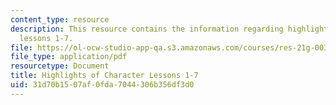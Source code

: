 ```yaml
---
content_type: resource
description: This resource contains the information regarding highlights of character
  lessons 1-7.
file: https://ol-ocw-studio-app-qa.s3.amazonaws.com/courses/res-21g-003-learning-chinese-a-foundation-course-in-mandarin-spring-2011/31d70b1507af0fda7044306b356df3d0_MITRES_21G_003S11_char_hts.pdf
file_type: application/pdf
resourcetype: Document
title: Highlights of Character Lessons 1-7
uid: 31d70b15-07af-0fda-7044-306b356df3d0
---
```

